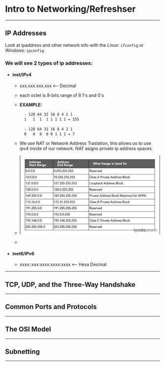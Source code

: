 # **Intro to Networking/Refreshser**
---
## **IP Addresses**
Look at ipaddress and other network info with the *Linux*: `ifconfig` or *Windows*: `ipconfig`.

### **We will see 2 types of ip addresses**:
- #### **inet/IPv4** 
    - xxx.xxx.xxx.xxx  <-- Decimal
    
    - each octet is 8-bits range of 8 1's and 0's
    
    - **EXAMPLE:**
            
            - 128 64 32 16 8 4 2 1
            1   1  1  1 1 1 1 1 = 255

            - 128 64 32 16 8 4 2 1
            0   0  0  0 0 1 1 1 = 7

    - We use NAT or Network Address Traslation, this allows us to use ipv4 inside of our network. NAT asigns private ip address spaces. 

    - ![image](privetip.jpg)
    - 
- #### **inet6/IPv6** 
    - xxxx::xxx:xxxx:xxxx:xxxx <-- Hexa Decimal


---
## **TCP, UDP, and the Three-Way Handshake**
---
## **Common Ports and Protocols**
---
## **The OSI Model**
---
## **Subnetting**
---